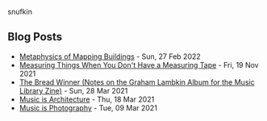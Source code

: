 snufkin

## Blog Posts
<!-- blog starts -->
* [Metaphysics of Mapping Buildings](https://snufk.in/blog/mapping-buildings.html) - Sun, 27 Feb 2022
* [Measuring Things When You Don't Have a Measuring Tape](https://snufk.in/blog/measuring-string.html) - Fri, 19 Nov 2021
* [The Bread Winner (Notes on the Graham Lambkin Album for the Music Library Zine)](https://snufk.in/blog/the-breadwinner.html) - Sun, 28 Mar 2021
* [Music is Architecture](https://snufk.in/blog/music-architecture.html) - Thu, 18 Mar 2021
* [Music is Photography](https://snufk.in/blog/music-photography.html) - Tue, 09 Mar 2021
<!-- blog ends -->
